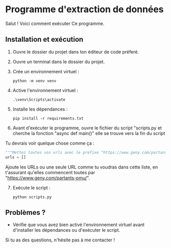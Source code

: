 # Programme d'extraction de données

Salut ! Voici comment exécuter Ce programme.

## Installation et exécution

1. Ouvre le dossier du projet dans ton éditeur de code préferé.

2. Ouvre un terminal dans le dossier du projet.

3. Crée un environnement virtuel :
   ```
   python -m venv venv
   ```

4. Active l'environnement virtuel :
   ```
   .\venv\Scripts\activate
   ```

5. Installe les dépendances :
   ```
   pip install -r requirements.txt
   ```

6. Avant d'exécuter le programme, ouvre le fichier du script "scripts.py et cherche la fonction "async def main()" elle se trouve vers la fin du script

Tu devrais voir quelque chose comme ça :

   ```python
   """Mettez toutes vos urls avec le prefixe "https://www.geny.com/partants-pmu/" Avant d'executer le programme"""
   urls = []
   ```

   Ajoute les URLs ou une seule URL comme tu voudras dans cette liste, en t'assurant qu'elles commencent toutes par "https://www.geny.com/partants-pmu/".

7. Exécute le script :
   ```
   python scripts.py
   ```

## Problèmes ?

- Vérifie que vous avez bien activé l'environnement virtuel avant d'installer les dépendances ou d'exécuter le script.

Si tu as des questions, n'hésite pas à me contacter !